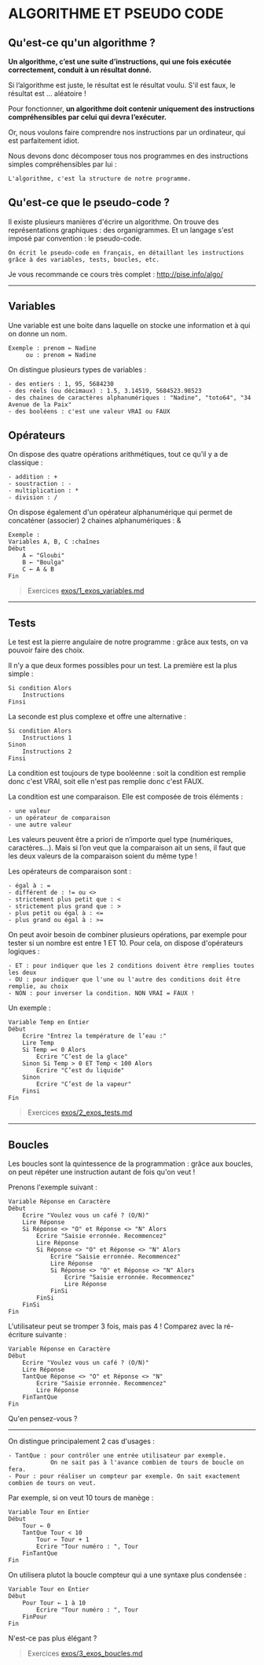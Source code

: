 # ALGORITHME ET PSEUDO CODE

## Qu'est-ce qu'un algorithme ?

<b>Un algorithme, c’est une suite d’instructions, qui une fois exécutée correctement, conduit à un résultat donné.</b>

Si l’algorithme est juste, le résultat est le résultat voulu. S'il est faux, le résultat est ... aléatoire !

Pour fonctionner, <b>un algorithme doit contenir uniquement des instructions compréhensibles par celui qui devra l’exécuter.</b>

Or, nous voulons faire comprendre nos instructions par un ordinateur, qui est parfaitement idiot.

Nous devons donc décomposer tous nos programmes en des instructions simples compréhensibles par lui :

    L'algorithme, c'est la structure de notre programme.

## Qu'est-ce que le pseudo-code ?

Il existe plusieurs manières d'écrire un algorithme. On trouve des représentations graphiques : des organigrammes. Et un langage s'est imposé par convention : le pseudo-code.

    On écrit le pseudo-code en français, en détaillant les instructions grâce à des variables, tests, boucles, etc.

Je vous recommande ce cours très complet : <a href="http://pise.info/algo/" target="_blank">http://pise.info/algo/</a>

<hr/>

## Variables

Une variable est une boite dans laquelle on stocke une information et à qui on donne un nom.

    Exemple : prenom ← Nadine
         ou : prenom = Nadine

On distingue plusieurs types de variables :

    - des entiers : 1, 95, 5684230
    - des réels (ou décimaux) : 1.5, 3.14519, 5684523.98523
    - des chaines de caractères alphanumériques : "Nadine", "toto64", "34 Avenue de la Paix"
    - des booléens : c'est une valeur VRAI ou FAUX

## Opérateurs

On dispose des quatre opérations arithmétiques, tout ce qu’il y a de classique :

    - addition : +
    - soustraction : -
    - multiplication : *
    - division : /

On dispose également d'un opérateur alphanumérique qui permet de concaténer (associer) 2 chaines alphanumériques : &

    Exemple :
    Variables A, B, C :chaînes
    Début
        A ← "Gloubi"
        B ← "Boulga"
        C ← A & B
    Fin

> Exercices [exos/1_exos_variables.md](exos/1_exos_variables.md)

<hr/>

## Tests

Le test est la pierre angulaire de notre programme : grâce aux tests, on va pouvoir faire des choix.

Il n’y a que deux formes possibles pour un test. La première est la plus simple :

    Si condition Alors
        Instructions
    Finsi

 La seconde est plus complexe et offre une alternative :

    Si condition Alors
        Instructions 1
    Sinon
        Instructions 2
    Finsi

La condition est toujours de type booléenne : soit la condition est remplie donc c'est VRAI, soit elle n'est pas remplie donc c'est FAUX.

La condition est une comparaison. Elle est composée de trois éléments :

    - une valeur
    - un opérateur de comparaison
    - une autre valeur

Les valeurs peuvent être a priori de n’importe quel type (numériques, caractères…). Mais si l’on veut que la comparaison ait un sens, il faut que les deux valeurs de la comparaison soient du même type !

Les opérateurs de comparaison sont :

    - égal à : =
    - différent de : != ou <>
    - strictement plus petit que : <
    - strictement plus grand que : >
    - plus petit ou égal à : <=
    - plus grand ou égal à : >=

On peut avoir besoin de combiner plusieurs opérations, par exemple pour tester si un nombre est entre 1 ET 10. Pour cela, on dispose d'opérateurs logiques :

    - ET : pour indiquer que les 2 conditions doivent être remplies toutes les deux
    - OU : pour indiquer que l'une ou l'autre des conditions doit être remplie, au choix
    - NON : pour inverser la condition. NON VRAI = FAUX !

Un exemple :

    Variable Temp en Entier
    Début
        Ecrire "Entrez la température de l’eau :"
        Lire Temp
        Si Temp =< 0 Alors
            Ecrire "C’est de la glace"
        Sinon Si Temp > 0 ET Temp < 100 Alors
            Ecrire "C’est du liquide"
        Sinon
            Ecrire "C’est de la vapeur"
        Finsi
    Fin

> Exercices [exos/2_exos_tests.md](exos/2_exos_tests.md)

<hr/>

## Boucles

Les boucles sont la quintessence de la programmation : grâce aux boucles, on peut répéter une instruction autant de fois qu'on veut !

Prenons l'exemple suivant :

    Variable Réponse en Caractère
    Début
        Ecrire "Voulez vous un café ? (O/N)"
        Lire Réponse
        Si Réponse <> "O" et Réponse <> "N" Alors
            Ecrire "Saisie erronnée. Recommencez"
            Lire Réponse
            Si Réponse <> "O" et Réponse <> "N" Alors
                Ecrire "Saisie erronnée. Recommencez"
                Lire Réponse
                Si Réponse <> "O" et Réponse <> "N" Alors
                    Ecrire "Saisie erronnée. Recommencez"
                    Lire Réponse
                FinSi
            FinSi
        FinSi
    Fin

L'utilisateur peut se tromper 3 fois, mais pas 4 ! Comparez avec la ré-écriture suivante :

    Variable Réponse en Caractère
    Début
        Ecrire "Voulez vous un café ? (O/N)"
        Lire Réponse
        TantQue Réponse <> "O" et Réponse <> "N"
            Ecrire "Saisie erronnée. Recommencez"
            Lire Réponse
        FinTantQue
    Fin

Qu'en pensez-vous ?

<hr/>

On distingue principalement 2 cas d'usages :

    - TantQue : pour contrôler une entrée utilisateur par exemple. 
                On ne sait pas à l'avance combien de tours de boucle on fera.
    - Pour : pour réaliser un compteur par exemple. On sait exactement combien de tours on veut.

Par exemple, si on veut 10 tours de manège :

    Variable Tour en Entier
    Début
        Tour ← 0
        TantQue Tour < 10
            Tour ← Tour + 1
            Ecrire "Tour numéro : ", Tour
        FinTantQue
    Fin

On utilisera plutot la boucle compteur qui a une syntaxe plus condensée :

    Variable Tour en Entier
    Début
        Pour Tour ← 1 à 10
            Ecrire "Tour numéro : ", Tour
        FinPour
    Fin

N'est-ce pas plus élégant ?

> Exercices [exos/3_exos_boucles.md](exos/3_exos_boucles.md)
